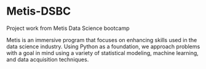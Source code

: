 # Metis-DSBC

Project work from Metis Data Science bootcamp

Metis is an immersive program that focuses on enhancing skills used in the data science industry. Using Python as a foundation, we approach problems with a goal in mind using a variety of statistical modeling, machine learning, and data acquisition techniques.